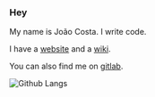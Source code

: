 ### Hey

My name is João Costa. I write code.

I have a [website](https://joaocosta.dev) and a [wiki](https://wiki.joaocosta.dev).

You can also find me on [gitlab](https://gitlab.com/JoaoCostaIFG).

![Github Langs](https://github-readme-stats.vercel.app/api/top-langs/?username=JoaoCostaIFG&theme=dark&hide=Jupyter%20Notebook&layout=compact)
